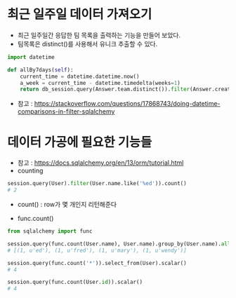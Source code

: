 # 최근 일주일 데이터 가져오기

- 최근 일주일간 응답한 팀 목록을 출력하는 기능을 만들어 보았다.
- 팀목록은 distinct()를 사용해서 유니크 추출할 수 있다.

```python
import datetime

def allBy7days(self):
    current_time = datetime.datetime.now()
    a_week = current_time - datetime.timedelta(weeks=1)
    return db_session.query(Answer.team.distinct()).filter(Answer.created_at > a_week).all()
```
- 참고 : https://stackoverflow.com/questions/17868743/doing-datetime-comparisons-in-filter-sqlalchemy

# 데이터 가공에 필요한 기능들
- 참고 : https://docs.sqlalchemy.org/en/13/orm/tutorial.html
- counting
```python
session.query(User).filter(User.name.like('%ed')).count()
# 2
```
  + count() : row가 몇 개인지 리턴해준다

- func.count()
```python
from sqlalchemy import func

session.query(func.count(User.name), User.name).group_by(User.name).all()
# [(1, u'ed'), (1, u'fred'), (1, u'mary'), (1, u'wendy')]

session.query(func.count('*')).select_from(User).scalar()
# 4

session.query(func.count(User.id)).scalar()
# 4

```
